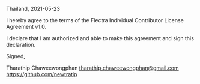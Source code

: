 Thailand, 2021-05-23

I hereby agree to the terms of the Flectra Individual Contributor License
Agreement v1.0.

I declare that I am authorized and able to make this agreement and sign this
declaration.

Signed,

Tharathip Chaweewongphan tharathip.chaweewongphan@gmail.com https://github.com/newtratip
